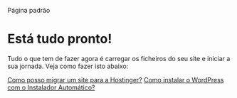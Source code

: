 Página padrão






Está tudo pronto!
=================

Tudo o que tem de fazer agora é carregar os ficheiros do seu site e iniciar a sua jornada. Veja como fazer isto abaixo:

[Como posso migrar um site para a Hostinger?](https://support.hostinger.com/en/articles/4455931-how-can-i-migrate-website-to-hostinger)
[Como instalar o WordPress com o Instalador Automático?](https://support.hostinger.com/en/articles/3220304-how-to-install-wordpress-using-auto-installer)